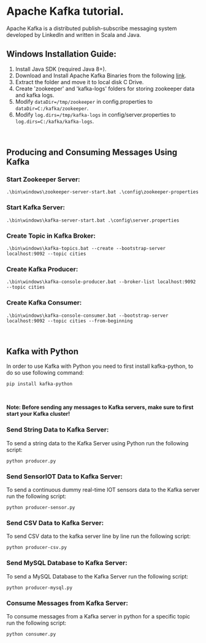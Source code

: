 # Apache Kafka tutorial.

Apache Kafka is a distributed publish-subscribe messaging system developed by LinkedIn and written in Scala and Java.

## Windows Installation Guide:

1) Install Java SDK (required Java 8+).
2) Download and Install Apache Kafka Binaries from the following [link](https://kafka.apache.org/downloads).
3) Extract the folder and move it to local disk C Drive.
4) Create 'zookeeper' and 'kafka-logs' folders for storing zookeeper data and kafka logs.
5) Modify ```dataDir=/tmp/zookeeper``` in config.properties to ```dataDir=C:/kafka/zookeeper```.
6) Modify ```log.dirs=/tmp/kafka-logs``` in config/server.properties to ```log.dirs=C:/kafka/kafka-logs```.

<br />

## Producing and Consuming Messages Using Kafka
### Start Zookeeper Server:
```
.\bin\windows\zookeeper-server-start.bat .\config\zookeeper-properties
```

### Start Kafka Server:
```
.\bin\windows\kafka-server-start.bat .\config\server.properties
```

### Create Topic in Kafka Broker:
```
.\bin\windows\kafka-topics.bat --create --bootstrap-server localhost:9092 --topic cities
```

### Create Kafka Producer:
```
.\bin\windows\kafka-console-producer.bat --broker-list localhost:9092 --topic cities
```

### Create Kafka Consumer:
```
.\bin\windows\kafka-console-consumer.bat --bootstrap-server localhost:9092 --topic cities --from-beginning
```
<br />

## Kafka with Python
In order to use Kafka with Python you need to first install kafka-python, to do so use following command:
```
pip install kafka-python
```
<br />

**Note: Before sending any messages to Kafka servers, make sure to first start your Kafka cluster!**
### Send String Data to Kafka Server:
To send a string data to the Kafka Server using Python run the following script:
```
python producer.py
```

### Send SensorIOT Data to Kafka Server:
To send a continuous dummy real-time IOT sensors data to the Kafka server run the following script:
```
python producer-sensor.py
```

### Send CSV Data to Kafka Server:
To send CSV data to the kafka server line by line run the following script:
```
python producer-csv.py
```

### Send MySQL Database to Kafka Server:
To send a MySQL Database to the Kafka Server run the following script:
```
python producer-mysql.py
```

### Consume Messages from Kafka Server:
To consume messages from a Kafka server in python for a specific topic run the following script:
```
python consumer.py
```
